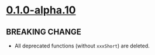 # [0.1.0-alpha.10]

## BREAKING CHANGE

- All deprecated functions (without `xxxShort`) are deleted.

[0.1.0-alpha.10]: https://github.com/AccelByte/accelbyte-go-modular-sdk/compare/cloudsave-sdk/v0.1.0-alpha.9..cloudsave-sdk/v0.1.0-alpha.10